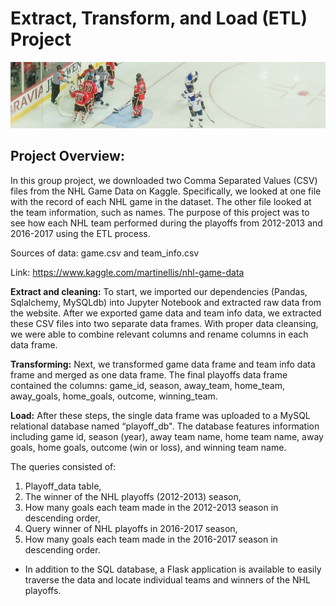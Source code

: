 # Extract, Transform, and Load (ETL) Project

![NHL](NHL.jpg)


## Project Overview:

In this group project, we downloaded two Comma Separated Values (CSV) files from the NHL Game Data on Kaggle. Specifically, we looked at one file with the record of each NHL game in the dataset. The other file looked at the team information, such as names. The purpose of this project was to see how each NHL team performed during the playoffs from 2012-2013 and 2016-2017 using the ETL process. 

Sources of data: game.csv and team_info.csv

Link: https://www.kaggle.com/martinellis/nhl-game-data

**Extract and cleaning:**
To start, we imported our dependencies (Pandas, Sqlalchemy, MySQLdb) into Jupyter Notebook and extracted raw data from the website. After we exported game data and team info data, we extracted these CSV files into two separate data frames. With proper data cleansing, we were able to combine relevant columns and rename columns in each data frame. 

**Transforming:**
Next, we transformed game data frame and team info data frame and merged as one data frame. The final playoffs data frame contained the columns: 
game_id, season, away_team, home_team, away_goals, home_goals, outcome, winning_team.

**Load:** 
After these steps, the single data frame was uploaded to a MySQL relational database named “playoff_db". The database features information including game id, season (year), away team name, home team name, away goals, home goals, outcome (win or loss), and winning team name. 

The queries consisted of:
1) Playoff_data table, 
2) The winner of the NHL playoffs (2012-2013) season, 
3)  How many goals each team made in the 2012-2013 season in descending order,
4) Query winner of NHL playoffs in 2016-2017 season,
5) How many goals each team made in the 2016-2017 season in descending order. 


* In addition to the SQL database, a Flask application is available to easily traverse the data and locate individual teams and winners of the NHL playoffs. 





